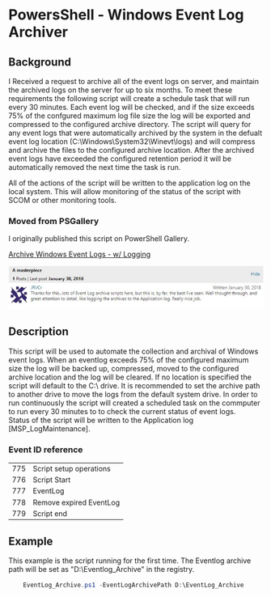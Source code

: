 # PowersShell - Windows Event Log Archiver

## Background

I Received a request to archive all of the event logs on server, and maintain the archived logs on the server for up to six months. To meet these requirements the following script will create a schedule task that will run every 30 minutes. Each event log will be checked, and if the size exceeds 75% of the confgured maximum log file size the log will be exported and compressed to the configured archive directory. The script will query for any event logs that were automatically archived by the system in the defualt event log location (C:\Windows\System32\Winevt\logs) and will compress and archive the files to the configured archive location. After the archived event logs have exceeded the configured retention period it will be automatically removed the next time the task is run.

All of the actions of the script will be written to the application log on the local system. This will allow monitoring of the status of the script with SCOM or other monitoring tools.

### Moved from PSGallery

I originally published this script on PowerShell Gallery.

[Archive Windows Event Logs - w/ Logging](https://gallery.technet.microsoft.com/scriptcenter/Archive-Windows-Event-Logs-f2acb98a)

![PSG Comment](/static/PSG_comment.jpg)

## Description

 This script will be used to automate the collection and archival of Windows event logs. When an eventlog exceeds  75% of the configured maximum size the log will be backed up, compressed, moved to the configured archive location and the log will be cleared. If no location is specified the script will default to the C:\ drive. It is recommended to set the archive path to another drive to move the logs from the default system drive.  In order to run continuously the script will created a scheduled task on the commputer to run every 30 minutes to to check the current status of event logs.   
Status of the script will be written to the Application log [MSP_LogMaintenance].

### Event ID reference

|||
|---|---|
|775|Script setup operations|
|776|Script Start|
|777|EventLog|
|778|Remove expired EventLog|
|779|Script end|

## Example

This example is the script running for the first time. The Eventlog archive path will be set as "D:\Eventlog_Archive" in the registry.

```powershell
    EventLog_Archive.ps1 -EventLogArchivePath D:\EventLog_Archive
```
